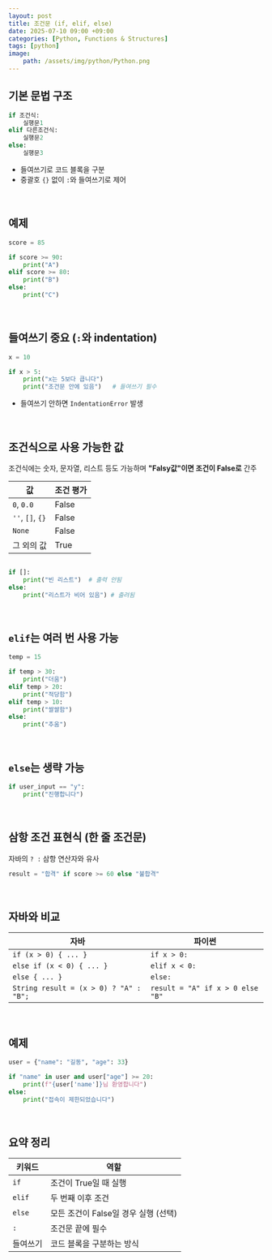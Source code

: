 ```yaml
---
layout: post
title: 조건문 (if, elif, else)
date: 2025-07-10 09:00 +09:00
categories: [Python, Functions & Structures]
tags: [python]
image:
    path: /assets/img/python/Python.png
---
```


## 기본 문법 구조

```python
if 조건식:
    실행문1
elif 다른조건식:
    실행문2
else:
    실행문3
```

- 들여쓰기로 코드 블록을 구분
- 중괄호 `{}` 없이 `:`와 들여쓰기로 제어

<br>

## 예제

```python
score = 85

if score >= 90:
    print("A")
elif score >= 80:
    print("B")
else:
    print("C")
```

<br>

## 들여쓰기 중요 (`:`와 indentation)

```python
x = 10

if x > 5:
    print("x는 5보다 큽니다")
    print("조건문 안에 있음")   # 들여쓰기 필수
```

- 들여쓰기 안하면 `IndentationError` 발생

<br>

## 조건식으로 사용 가능한 값

조건식에는 숫자, 문자열, 리스트 등도 가능하며 **"Falsy값"이면 조건이 False로** 간주

| 값               | 조건 평가 |
| ---------------- | --------- |
| `0`, `0.0`       | False     |
| `''`, `[]`, `{}` | False     |
| `None`           | False     |
| 그 외의 값       | True      |

```python

if []:
    print("빈 리스트")  # 출력 안됨
else:
    print("리스트가 비어 있음") # 출려됨
```

<br>

## `elif`는 여러 번 사용 가능

```python
temp = 15

if temp > 30:
    print("더움")
elif temp > 20:
    print("적당함")
elif temp > 10:
    print("쌀쌀함")
else:
    print("추움")
```

<br>

## `else`는 생략 가능

```python
if user_input == "y":
    print("진행합니다")
```

<br>

## 삼항 조건 표현식 (한 줄 조건문)

자바의 `? :` 삼항 연산자와 유사

```python
result = "합격" if score >= 60 else "불합격"
```

<br>

## 자바와 비교

| 자바                                     | 파이썬                              |
| -------------------------------------- | -------------------------------- |
| `if (x > 0) { ... }`                   | `if x > 0:`                      |
| `else if (x < 0) { ... }`              | `elif x < 0:`                    |
| `else { ... }`                         | `else:`                          |
| `String result = (x > 0) ? "A" : "B";` | `result = "A" if x > 0 else "B"` |


<br>

## 예제

```python
user = {"name": "길동", "age": 33}

if "name" in user and user["age"] >= 20:
    print(f"{user['name']}님 환영합니다")
else:
    print("접속이 제한되었습니다")
```

<br>

## 요약 정리

| 키워드    | 역할                       |
| ------ | ------------------------ |
| `if`   | 조건이 True일 때 실행           |
| `elif` | 두 번째 이후 조건               |
| `else` | 모든 조건이 False일 경우 실행 (선택) |
| `:`    | 조건문 끝에 필수                |
| 들여쓰기   | 코드 블록을 구분하는 방식           |
